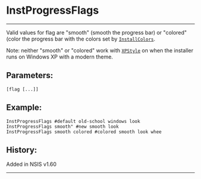 # InstProgressFlags

---

Valid values for flag are "smooth" (smooth the progress bar) or "colored" (color the progress bar with the colors set by [`InstallColors`][1].

Note: neither "smooth" or "colored" work with [`XPStyle`][2] on when the installer runs on Windows XP with a modern theme.

## Parameters:

    [flag [...]]

## Example:

	InstProgressFlags #default old-school windows look
	InstProgressFlags smooth" #new smooth look
	InstProgressFlags smooth colored #colored smooth look whee

## History:

Added in NSIS v1.60

---

[1]: InstallColors.markdown
[2]: XPStyle.markdown